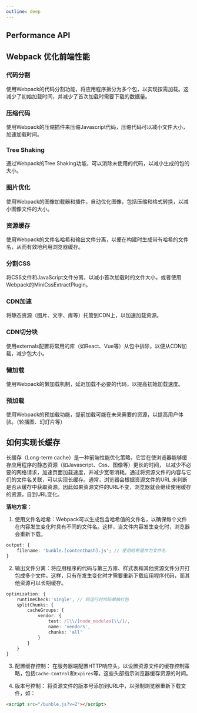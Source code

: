 ```yaml
---
outline: deep
---
```


## Performance API

## Webpack 优化前端性能

### 代码分割

使用Webpack的代码分割功能，将应用程序拆分为多个包，以实现按需加载。这减少了初始加载时间，并减少了首次加载时需要下载的数据量。

### 压缩代码

使用Webpack的压缩插件来压缩Javascript代码，压缩代码可以减小文件大小，加速加载时间。

### Tree Shaking

通过Webpack的Tree Shaking功能，可以消除未使用的代码，以减小生成的包的大小。

### 图片优化

使用Webpack的图像加载器和插件，自动优化图像，包括压缩和格式转换，以减小图像文件的大小。

### 资源缓存

使用Webpack的文件名哈希和输出文件分离，以便在构建时生成带有哈希的文件名，从而有效地利用浏览器缓存。

### 分割CSS

将CSS文件和JavaScript文件分离，以减小首次加载时的文件大小，或者使用Webpack的MiniCssExtractPlugin。

### CDN加速

将静态资源（图片、文字、库等）托管到CDN上，以加速加载资源。

### CDN切分块

使用externals配置将常用的库（如React、Vue等）从包中排除，以便从CDN加载，减少包大小。

### 懒加载

使用Webpack的懒加载机制，延迟加载不必要的代码，以提高初始加载速度。

### 预加载

使用Webpack的预加载功能，提前加载可能在未来需要的资源，以提高用户体验。（轮播图、幻灯片等）

## 如何实现长缓存

长缓存（Long-term cache）是一种前端性能优化策略，它旨在使浏览器能够缓存应用程序的静态资源（如Javascript、Css、图像等）更长的时间，
以减少不必要的网络请求，加速页面加载速度，并减少宽带消耗。通过将资源文件的内容与它们的文件名关联，可以实现长缓存。通常，浏览器会根据资源文件的URL
来判断是否从缓存中获取资源，因此如果资源文件的URL不变，浏览器就会继续使用缓存的资源，自到URL变化。

**落地方案：**

1. 使用文件名哈希：Webpack可以生成包含哈希值的文件名，以确保每个文件在内容发生变化时具有不同的文件名。这样，当文件内容发生变化时，浏览器会重新下载。

```ts
output: {
	filename: 'bunble.[contenthash].js'; // 使用哈希值作为文件名
}
```

2. 输出文件分离：将应用程序的代码与第三方库、样式表和其他资源文件分开打包成多个文件。这样，只有在发生变化时才需要重新下载应用程序代码，而其他资源可以长期缓存。

```ts
optimization: {
    runtimeCheck:'single', // 将运行时代码单独打包
    splitChunks: {
        cacheGroups: {
            vendor: {
                test: /[\\/]node_modules[\\/]/,
                name: 'vendors',
                chunks: 'all'
            }
        }
    }
}
```

3. 配置缓存控制： 在服务器端配置HTTP响应头，以设置资源文件的缓存控制策略，包括`Cache-Control`和`Expires`等。这些头部指示浏览器缓存资源的时间。

4. 版本号控制： 将资源文件的版本号添加到URL中，以强制浏览器重新下载文件，如：

```html
<script src="/bunble.js?v=2"></script>
```
